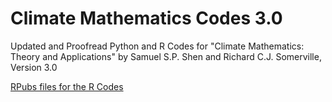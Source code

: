 # Climate Mathematics Codes 3.0
Updated and Proofread Python and R Codes for "Climate Mathematics: Theory and Applications" by Samuel S.P. Shen and Richard C.J. Somerville, Version 3.0

[RPubs files for the R Codes](https://rpubs.com/joaquinstawsky/)
